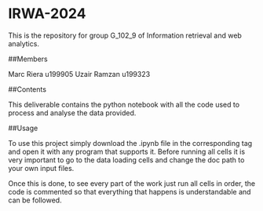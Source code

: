 # IRWA-2024

This is the repository for group G_102_9 of Information retrieval and web analytics. 

##Members

Marc Riera u199905
Uzair Ramzan u199323

##Contents

This deliverable contains the python notebook with all the code used to process and analyse the data provided.

##Usage

To use this project simply download the .ipynb file in the corresponding tag and open it with any program that supports it. Before running all cells it is very important to go to the data loading cells and change the doc path to your own input files.

Once this is done, to see every part of the work just run all cells in order, the code is commented so that everything that happens is understandable and can be followed.
